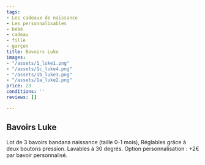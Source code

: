 ```yaml
---
tags:
- Les cadeaux de naissance
- Les personnalisables
- bébé
- cadeau
- fille
- garçon
title: Bavoirs Luke
images:
- "/assets/1_luke1.png"
- "/assets/1c_luke4.png"
- "/assets/1b_luke3.png"
- "/assets/1a_luke2.png"
price: 23
conditions: ''
reviews: []

---
```

## Bavoirs Luke

Lot de 3 bavoirs bandana naissance (taille 0-1 mois), Réglables grâce à deux boutons pression. Lavables à 30 degrés. Option personnalisation : +2€ par bavoir personnalisé.